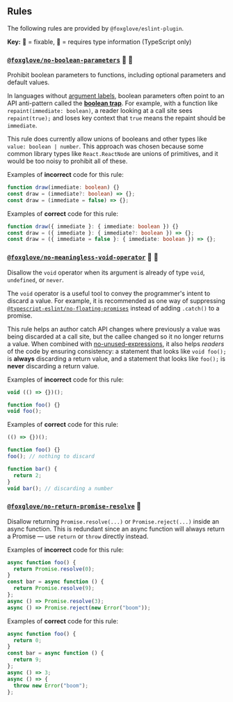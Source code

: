 ## Rules

The following rules are provided by `@foxglove/eslint-plugin`.

**Key:** 🔧 = fixable, 💭 = requires type information (TypeScript only)

### [`@foxglove/no-boolean-parameters`](./no-boolean-parameters.js) 💭 🔧

Prohibit boolean parameters to functions, including optional parameters and default values.

In languages without [argument labels](https://docs.swift.org/swift-book/LanguageGuide/Functions.html), boolean parameters often point to an API anti-pattern called the [**boolean trap**](https://ariya.io/2011/08/hall-of-api-shame-boolean-trap). For example, with a function like `repaint(immediate: boolean)`, a reader looking at a call site sees `repaint(true);` and loses key context that `true` means the repaint should be `immediate`.

This rule does currently allow unions of booleans and other types like `value: boolean | number`. This approach was chosen because some common library types like `React.ReactNode` are unions of primitives, and it would be too noisy to prohibit all of these.

Examples of **incorrect** code for this rule:

```ts
function draw(immediate: boolean) {}
const draw = (immediate?: boolean) => {};
const draw = (immediate = false) => {};
```

Examples of **correct** code for this rule:

```ts
function draw({ immediate }: { immediate: boolean }) {}
const draw = ({ immediate }: { immediate?: boolean }) => {};
const draw = ({ immediate = false }: { immediate: boolean }) => {};
```

### [`@foxglove/no-meaningless-void-operator`](./no-meaningless-void-operator.js) 💭 🔧

Disallow the `void` operator when its argument is already of type `void`, `undefined`, or `never`.

The `void` operator is a useful tool to convey the programmer's intent to discard a value. For example, it is recommended as one way of suppressing [`@typescript-eslint/no-floating-promises`](https://github.com/typescript-eslint/typescript-eslint/blob/master/packages/eslint-plugin/docs/rules/no-floating-promises.md) instead of adding `.catch()` to a promise.

This rule helps an author catch API changes where previously a value was being discarded at a call site, but the callee changed so it no longer returns a value. When combined with [no-unused-expressions](https://eslint.org/docs/rules/no-unused-expressions), it also helps _readers_ of the code by ensuring consistency: a statement that looks like `void foo();` is **always** discarding a return value, and a statement that looks like `foo();` is **never** discarding a return value.

Examples of **incorrect** code for this rule:

```ts
void (() => {})();

function foo() {}
void foo();
```

Examples of **correct** code for this rule:

```ts
(() => {})();

function foo() {}
foo(); // nothing to discard

function bar() {
  return 2;
}
void bar(); // discarding a number
```

### [`@foxglove/no-return-promise-resolve`](./no-return-promise-resolve.js) 🔧

Disallow returning `Promise.resolve(...)` or `Promise.reject(...)` inside an async function. This is redundant since an async function will always return a Promise — use `return` or `throw` directly instead.

Examples of **incorrect** code for this rule:

```ts
async function foo() {
  return Promise.resolve(0);
}
const bar = async function () {
  return Promise.resolve(9);
};
async () => Promise.resolve(3);
async () => Promise.reject(new Error("boom"));
```

Examples of **correct** code for this rule:

```ts
async function foo() {
  return 0;
}
const bar = async function () {
  return 9;
};
async () => 3;
async () => {
  throw new Error("boom");
};
```
